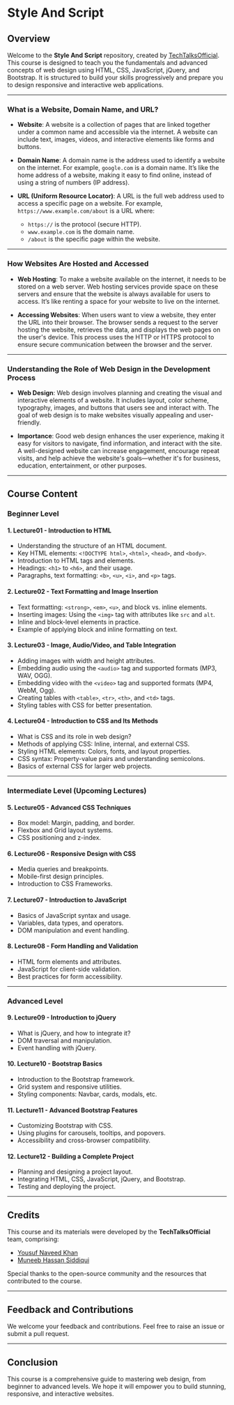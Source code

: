 # Style And Script

## Overview

Welcome to the **Style And Script** repository, created by [TechTalksOfficial](https://github.com/TechTalksOfficial). This course is designed to teach you the fundamentals and advanced concepts of web design using HTML, CSS, JavaScript, jQuery, and Bootstrap. It is structured to build your skills progressively and prepare you to design responsive and interactive web applications.

---

### What is a Website, Domain Name, and URL?

- **Website**: A website is a collection of pages that are linked together under a common name and accessible via the internet. A website can include text, images, videos, and interactive elements like forms and buttons.
  
- **Domain Name**: A domain name is the address used to identify a website on the internet. For example, `google.com` is a domain name. It’s like the home address of a website, making it easy to find online, instead of using a string of numbers (IP address).

- **URL (Uniform Resource Locator)**: A URL is the full web address used to access a specific page on a website. For example, `https://www.example.com/about` is a URL where:
  - `https://` is the protocol (secure HTTP).
  - `www.example.com` is the domain name.
  - `/about` is the specific page within the website.

---

### How Websites Are Hosted and Accessed

- **Web Hosting**: To make a website available on the internet, it needs to be stored on a web server. Web hosting services provide space on these servers and ensure that the website is always available for users to access. It’s like renting a space for your website to live on the internet.

- **Accessing Websites**: When users want to view a website, they enter the URL into their browser. The browser sends a request to the server hosting the website, retrieves the data, and displays the web pages on the user's device. This process uses the HTTP or HTTPS protocol to ensure secure communication between the browser and the server.

---

### Understanding the Role of Web Design in the Development Process

- **Web Design**: Web design involves planning and creating the visual and interactive elements of a website. It includes layout, color scheme, typography, images, and buttons that users see and interact with. The goal of web design is to make websites visually appealing and user-friendly.

- **Importance**: Good web design enhances the user experience, making it easy for visitors to navigate, find information, and interact with the site. A well-designed website can increase engagement, encourage repeat visits, and help achieve the website's goals—whether it's for business, education, entertainment, or other purposes.

---

## Course Content

### Beginner Level

#### **1. Lecture01 - Introduction to HTML**
- Understanding the structure of an HTML document.
- Key HTML elements: `<!DOCTYPE html>`, `<html>`, `<head>`, and `<body>`.
- Introduction to HTML tags and elements.
- Headings: `<h1>` to `<h6>`, and their usage.
- Paragraphs, text formatting: `<b>`, `<u>`, `<i>`, and `<p>` tags.

#### **2. Lecture02 - Text Formatting and Image Insertion**
- Text formatting: `<strong>`, `<em>`, `<u>`, and block vs. inline elements.
- Inserting images: Using the `<img>` tag with attributes like `src` and `alt`.
- Inline and block-level elements in practice.
- Example of applying block and inline formatting on text.

#### **3. Lecture03 - Image, Audio/Video, and Table Integration**
- Adding images with width and height attributes.
- Embedding audio using the `<audio>` tag and supported formats (MP3, WAV, OGG).
- Embedding video with the `<video>` tag and supported formats (MP4, WebM, Ogg).
- Creating tables with `<table>`, `<tr>`, `<th>`, and `<td>` tags.
- Styling tables with CSS for better presentation.

#### **4. Lecture04 - Introduction to CSS and Its Methods**
- What is CSS and its role in web design?
- Methods of applying CSS: Inline, internal, and external CSS.
- Styling HTML elements: Colors, fonts, and layout properties.
- CSS syntax: Property-value pairs and understanding semicolons.
- Basics of external CSS for larger web projects.

---

### Intermediate Level (Upcoming Lectures)

#### **5. Lecture05 - Advanced CSS Techniques**
- Box model: Margin, padding, and border.
- Flexbox and Grid layout systems.
- CSS positioning and z-index.

#### **6. Lecture06 - Responsive Design with CSS**
- Media queries and breakpoints.
- Mobile-first design principles.
- Introduction to CSS Frameworks.

#### **7. Lecture07 - Introduction to JavaScript**
- Basics of JavaScript syntax and usage.
- Variables, data types, and operators.
- DOM manipulation and event handling.

#### **8. Lecture08 - Form Handling and Validation**
- HTML form elements and attributes.
- JavaScript for client-side validation.
- Best practices for form accessibility.

---

### Advanced Level

#### **9. Lecture09 - Introduction to jQuery**
- What is jQuery, and how to integrate it?
- DOM traversal and manipulation.
- Event handling with jQuery.

#### **10. Lecture10 - Bootstrap Basics**
- Introduction to the Bootstrap framework.
- Grid system and responsive utilities.
- Styling components: Navbar, cards, modals, etc.

#### **11. Lecture11 - Advanced Bootstrap Features**
- Customizing Bootstrap with CSS.
- Using plugins for carousels, tooltips, and popovers.
- Accessibility and cross-browser compatibility.

#### **12. Lecture12 - Building a Complete Project**
- Planning and designing a project layout.
- Integrating HTML, CSS, JavaScript, jQuery, and Bootstrap.
- Testing and deploying the project.

---

## Credits

This course and its materials were developed by the **TechTalksOfficial** team, comprising:  
- [Yousuf Naveed Khan](https://github.com/YousufNaveedKhan)  
- [Muneeb Hassan Siddiqui](https://github.com/muneebhassansiddiqui)  

Special thanks to the open-source community and the resources that contributed to the course.

---

## Feedback and Contributions

We welcome your feedback and contributions. Feel free to raise an issue or submit a pull request.

---

## Conclusion

This course is a comprehensive guide to mastering web design, from beginner to advanced levels. We hope it will empower you to build stunning, responsive, and interactive websites.